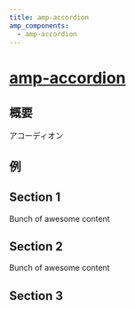 ```yaml
---
title: amp-accordion
amp_components:
  - amp-accordion
---
```


# [amp-accordion](https://www.ampproject.org/docs/reference/extended/amp-accordion.html)

## 概要

アコーディオン

## 例

<amp-accordion>
  <section expanded>
    <h2>Section 1</h2>
    <p>Bunch of awesome content</p>
  </section>
  <section>
    <h2>Section 2</h2>
    <div>Bunch of awesome content</div>
  </section>
  <section>
    <h2>Section 3</h2>
  </section>
</amp-accordion>

